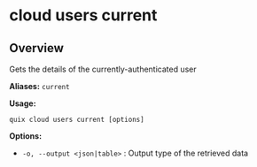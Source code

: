 # cloud users current

## Overview

Gets the details of the currently-authenticated user

**Aliases:** `current`

**Usage:**

```
quix cloud users current [options]
```

**Options:**

- `-o, --output <json|table>` : Output type of the retrieved data

